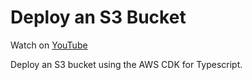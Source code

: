 # Deploy an S3 Bucket

Watch on [YouTube](https://www.youtube.com/watch?v=vwut3Qwozns)

Deploy an S3 bucket using the AWS CDK for Typescript.
